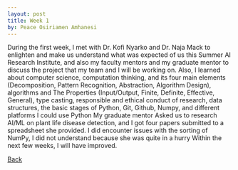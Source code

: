 ```yaml
---
layout: post
title: Week 1
by: Peace Osiriamen Amhanesi
---
```


During the first week, I met with Dr. Kofi Nyarko and Dr. Naja Mack to enlighten and make us understand what was expected of us this Summer AI Research Institute, and also my faculty mentors and my graduate mentor to discuss the project 
that my team and I will be working on.
Also, I learned about computer science, computation thinking, and its four main elements (Decomposition, Pattern Recognition, Abstraction, Algorithm Design), algorithms and The Properties (Input/Output, Finite, Definite, Effective, General), type casting, responsible and ethical conduct of research, data structures, the basic stages of Python, Git, Github, Numpy, and different platforms I could use Python
My graduate mentor Asked us to research AI/ML on plant life disease detection, and I got four papers submitted to a spreadsheet she provided.
I did encounter issues with the sorting of NumPy, I did not understand because she was quite in a hurry
Within the next few weeks, I will have improved. 

[Back](./)
